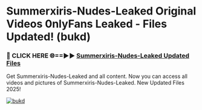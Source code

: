 # Summerxiris-Nudes-Leaked Original Videos 0nlyFans Leaked - Files Updated! (bukd)

<h3>🔴 CLICK HERE 🌐==►► <a href="https://tinyurl.com/yc6ubb5a" rel="nofollow">Summerxiris-Nudes-Leaked Updated Files</a></h3>

Get Summerxiris-Nudes-Leaked and all content. Now you can access all videos and pictures of Summerxiris-Nudes-Leaked. New Updated Files 2025!

[![bukd](https://i.imgur.com/7eu0CRL.gif)](https://tinyurl.com/yc6ubb5a)
